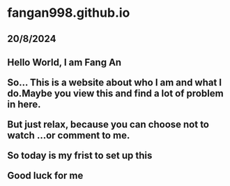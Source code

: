 # fangan998.github.io
<h2>20/8/2024<h2>
Hello World, I am Fang An<p>
So... This is a website about who I am and what I do.Maybe you view this and find a lot of problem in here.<p> 
But just relax, because you can choose not to watch
...or comment to me.<p> 
So today is my frist to set up this<p> 
Good luck for me
